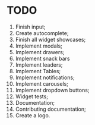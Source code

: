 # TODO

1. Finish input;
1. Create autocomplete;
1. Finish all widget showcases;
1. Implement modals;
1. Implement drawers;
1. Implement snack bars
1. Implement leaders;
1. Implement Tables;
1. Implement notifications;
1. Implement carousels;
1. Implement dropdown buttons;
1. Widget tests;
1. Documentation;
1. Contributing documentation;
1. Create a logo.

